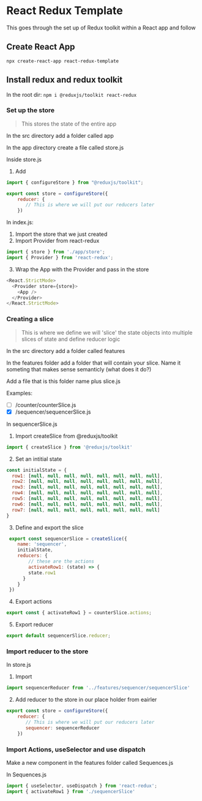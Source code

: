 # React Redux Template

This goes through the set up of Redux toolkit within a React app and follow

## Create React App

```
npx create-react-app react-redux-template
```

## Install redux and redux toolkit
In the root dir:
`npm i @reduxjs/toolkit react-redux`


### Set up the store
>This stores the state of the entire app

In the src directory add a folder called app

In the app directory create a file called store.js


Inside store.js
1. Add
```javaScript
import { configureStore } from "@reduxjs/toolkit";

export const store = configureStore({
    reducer: {
       // This is where we will put our reducers later
    })
```

In index.js:
1. Import the store that we just created
2. Import Provider from react-redux
```javaScript
import { store } from './app/store';
import { Provider } from 'react-redux';
```
3. Wrap the App with the Provider and pass in the store
```javaScript
<React.StrictMode>
  <Provider store={store}>
    <App />
  </Provider>
</React.StrictMode>
```
### Creating a slice
> This is where we define we will 'slice' the state objects into multiple slices of state and define reducer logic 

In the src directory add a folder called features

In the features folder add a folder that will contain your slice.  Name it someting that makes sense semanticly (what does it do?)

Add a file that is this folder name plus slice.js

Examples:
- [ ] /counter/counterSlice.js
- [x] /sequencer/sequencerSlice.js

In sequencerSlice.js
1. Import createSlice from @reduxjs/toolkit
```javaScript
import { createSlice } from '@reduxjs/toolkit'
```
2. Set an intitial state
```javaScript
const initialState = {
  row1: [null, null, null, null, null, null, null, null],
  row2: [null, null, null, null, null, null, null, null],
  row3: [null, null, null, null, null, null, null, null],
  row4: [null, null, null, null, null, null, null, null],
  row5: [null, null, null, null, null, null, null, null],
  row6: [null, null, null, null, null, null, null, null],
  row7: [null, null, null, null, null, null, null, null]
}
```
3. Define and export the slice
```javaScript
 export const sequencerSlice = createSlice({
    name: 'sequencer',
    initialState,
    reducers: {
        // these are the actions
        activateRow1: (state) => {
        state.row1 
      }
    }
 })
```

4. Export actions
```javaScript
export const { activateRow1 } = counterSlice.actions;
```

5. Export reducer
```javaScript
export default sequencerSlice.reducer;
```

### Import reducer to the store
In store.js 
1. Import
```javaScript
import sequencerReducer from '../features/sequencer/sequencerSlice'
```
2. Add reducer to the store in our place holder from eairler
```javaScript
export const store = configureStore({
    reducer: {
       // This is where we will put our reducers later
       sequencer: sequencerReducer
    })
```

### Import Actions, useSelector and use dispatch
Make a new component in the features folder called Sequences.js

In Sequences.js
```javaScript
import { useSelector, useDispatch } from 'react-redux';
import { activateRow1 } from './sequencerSlice'
```
